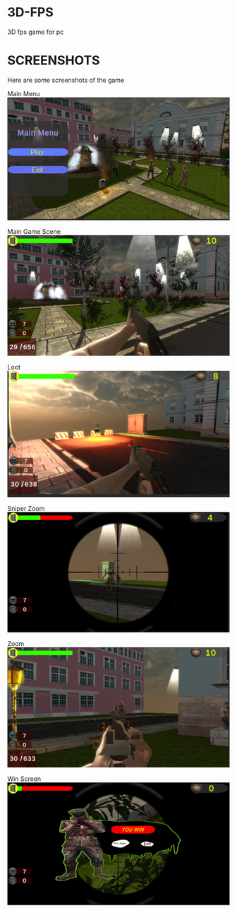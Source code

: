 # 3D-FPS
 3D fps game for pc
 
# SCREENSHOTS
Here are some screenshots of the game

Main Menu
![Main Menu](https://github.com/denizkorkmaz52/3D-PC-FPS/blob/main/Game%20ScreenShots/Main%20Menu.PNG)

Main Game Scene
![Main Game Scene](https://github.com/denizkorkmaz52/3D-PC-FPS/blob/main/Game%20ScreenShots/Game%20Scene.PNG)

Loot
![Loot](https://github.com/denizkorkmaz52/3D-PC-FPS/blob/main/Game%20ScreenShots/Loot.PNG)

Sniper Zoom
![Sniper Zoom](https://github.com/denizkorkmaz52/3D-PC-FPS/blob/main/Game%20ScreenShots/Sniper%20Zoom.PNG)

Zoom
![Zoom](https://github.com/denizkorkmaz52/3D-PC-FPS/blob/main/Game%20ScreenShots/Zoom.PNG)

Win Screen
![Win Screen](https://github.com/denizkorkmaz52/3D-PC-FPS/blob/main/Game%20ScreenShots/Win%20Screen.PNG)
